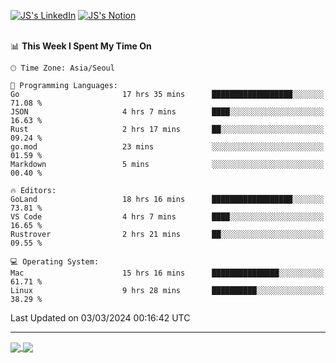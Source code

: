 
[![JS's LinkedIn](https://img.shields.io/badge/LinkedIn-blue?style=for-the-badge&logo=linkedin)](https://www.linkedin.com/in/jaeseung-lee-5a2a32139/) 
[![JS's Notion](https://img.shields.io/badge/Notion-black?style=for-the-badge&logo=notion)](https://bit.ly/ljswiki1) <br><br>
<!-- ![JS's GitHub stats](https://github-readme-stats-lemon-five.vercel.app/api?username=tkxkd0159&hide=contribs,prs,stars,issues&show_icons=true&theme=react&include_all_commits=true)   -->
<!-- ![Top Langs](https://github-readme-stats-lemon-five.vercel.app/api/top-langs/?username=tkxkd0159&layout=compact&hide=jupyter%20notebook,scss,html,css&langs_count=10)  -->


<!--START_SECTION:waka-->
📊 **This Week I Spent My Time On** 

```text
🕑︎ Time Zone: Asia/Seoul

💬 Programming Languages: 
Go                       17 hrs 35 mins      ██████████████████░░░░░░░   71.08 % 
JSON                     4 hrs 7 mins        ████░░░░░░░░░░░░░░░░░░░░░   16.63 % 
Rust                     2 hrs 17 mins       ██░░░░░░░░░░░░░░░░░░░░░░░   09.24 % 
go.mod                   23 mins             ░░░░░░░░░░░░░░░░░░░░░░░░░   01.59 % 
Markdown                 5 mins              ░░░░░░░░░░░░░░░░░░░░░░░░░   00.40 % 

🔥 Editors: 
GoLand                   18 hrs 16 mins      ██████████████████░░░░░░░   73.81 % 
VS Code                  4 hrs 7 mins        ████░░░░░░░░░░░░░░░░░░░░░   16.65 % 
Rustrover                2 hrs 21 mins       ██░░░░░░░░░░░░░░░░░░░░░░░   09.55 % 

💻 Operating System: 
Mac                      15 hrs 16 mins      ███████████████░░░░░░░░░░   61.71 % 
Linux                    9 hrs 28 mins       ██████████░░░░░░░░░░░░░░░   38.29 % 
```


 Last Updated on 03/03/2024 00:16:42 UTC
<!--END_SECTION:waka-->

---
<a href="https://github.com/tkxkd0159/dsalgo">
  <img align="center" src="https://github-readme-stats-lemon-five.vercel.app/api/pin/?username=tkxkd0159&repo=dsalgo&theme=react" />
</a>
<a href="https://github.com/tkxkd0159/books">
  <img align="center" src="https://github-readme-stats-lemon-five.vercel.app/api/pin/?username=tkxkd0159&repo=books&theme=react" />
</a>

<!---
- 🔭 I’m currently working on ...
- 🌱 I’m currently learning blockchain and distributed network
- 👯 I’m looking to collaborate on ...
- 🤔 I’m looking for help with ...
- 💬 Ask me about ...
- 📫 How to reach me: ...
- 😄 Pronouns: ...
- ⚡ Fun fact: ...
-->
